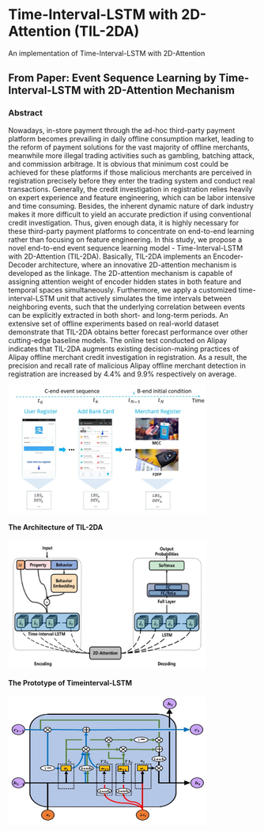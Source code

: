 ﻿# Time-Interval-LSTM with 2D-Attention (TIL-2DA)
An implementation of Time-Interval-LSTM with 2D-Attention

## From Paper: Event Sequence Learning by Time-Interval-LSTM with 2D-Attention Mechanism
### Abstract
Nowadays, in-store payment through the ad-hoc third-party payment platform becomes prevailing in daily offline consumption market, leading to the reform of payment solutions for the vast majority of offline merchants, meanwhile more illegal trading activities such as gambling, batching attack, and commission arbitrage. It is obvious that minimum cost could be achieved for these platforms if those malicious merchants are perceived in registration precisely before they enter the trading system and conduct real transactions. Generally, the credit investigation in registration relies heavily on expert experience and feature engineering, which can be labor intensive and time consuming. Besides, the inherent dynamic nature of dark industry makes it more difficult to yield an accurate prediction if using conventional credit investigation. Thus, given enough data, it is highly necessary for these third-party payment platforms to concentrate on end-to-end learning rather than focusing on feature engineering.
In this study, we propose a novel end-to-end event sequence learning model - Time-Interval-LSTM with 2D-Attention (TIL-2DA). Basically, TIL-2DA implements an Encoder-Decoder architecture, where an innovative 2D-attention mechanism is developed as the linkage. The 2D-attention mechanism is capable of assigning attention weight of encoder hidden states in both feature and temporal spaces simultaneously. Furthermore, we apply a customized time-interval-LSTM unit that actively simulates the time intervals between neighboring events, such that the underlying correlation between events can be explicitly extracted in both short- and long-term periods. An extensive set of offline experiments based on real-world dataset demonstrate that TIL-2DA obtains better forecast performance over other cutting-edge baseline models. The online test conducted on Alipay indicates that TIL-2DA augments existing decision-making practices of Alipay offline merchant credit investigation in registration. As a result, the precision and recall rate of malicious Alipay offline merchant detection in registration are increased by 4.4% and 9.9% respectively on average.

<img src="./figs/C2B.jpg" width = "400" height = "260" align=center>

#### The Architecture of TIL-2DA
<img src="./figs/architecture.jpg" width = "400" height = "260" align=center>

#### The Prototype of Timeinterval-LSTM
<img src="./figs/time_interval_lstm.jpg" width = "400" height = "260" align=center>
